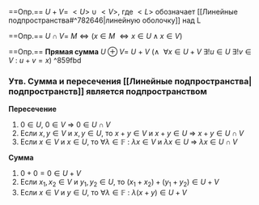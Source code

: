 ==Опр.== $U + V =\ <U>\ \cup\ <V>$, где $<L>$ обозначает [[Линейные подпространства#^782646|линейную оболочку]] над L

==Опр.== $U \cap V =\ M \Leftrightarrow (x \in M\ \Leftrightarrow x \in U \wedge x \in V)$ 

==Опр.== **Прямая сумма** $U \oplus V =\ U\ +\ V\ (\wedge\ \ \forall x \in U + V\ \exists !u \in U\ \exists !v \in V\ :\ u + v = x)$ ^859fbd
### Утв. Сумма и пересечения [[Линейные подпространства|подпространств]] является подпространством

**Пересечение**
1) $0 \in U,\ 0 \in V$ $\Rightarrow$ $0 \in U \cap V$
2) Если $x, y \in V$ и $x, y \in U$, то $x + y \in V$ и $x + y \in U$ $\Rightarrow$ $x + y \in U \cap V$
3) Если $x \in V$ и $x \in U$, то $\forall \lambda \in \mathbb{F}\ :\ \lambda x \in V$ и $\lambda x \in U$ $\Rightarrow$ $\lambda x \in U \cap V$

**Сумма**
1) $0 + 0 = 0 \in U + V$
2) Если $x_1, x_2 \in V$ и $y_1, y_2 \in U$, то $(x_1 + x_2) + (y_1 + y_2) \in U + V$
3) Если $x \in V$ и $y \in U$, то $\forall \lambda \in \mathbb{F}\ :\ \lambda (x + y) \in U + V$
